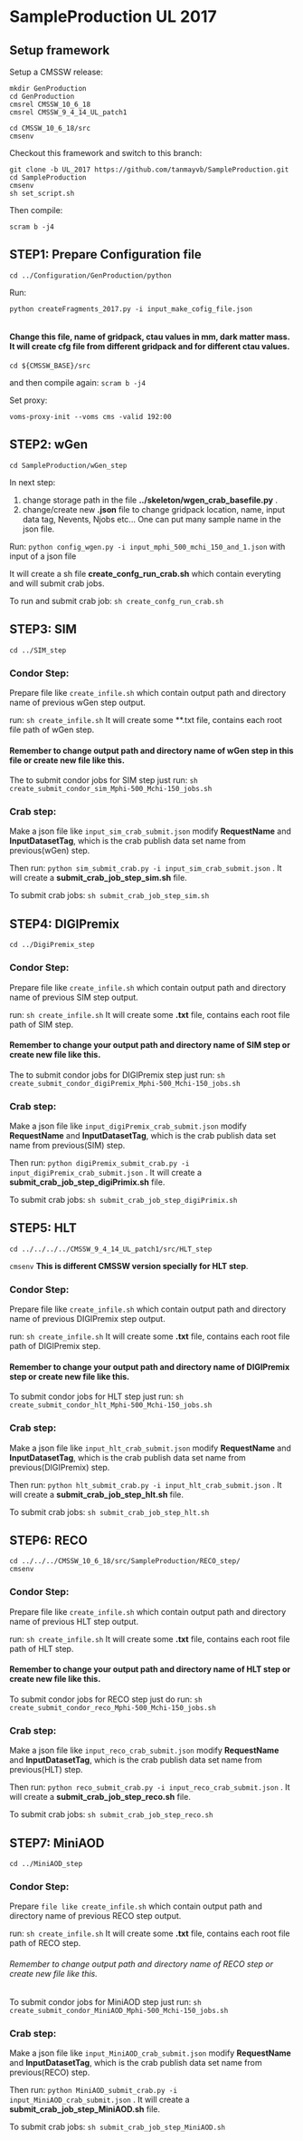 # SampleProduction UL 2017
## Setup framework

Setup a CMSSW release:
```
mkdir GenProduction
cd GenProduction
cmsrel CMSSW_10_6_18
cmsrel CMSSW_9_4_14_UL_patch1

cd CMSSW_10_6_18/src
cmsenv
```
Checkout this framework and switch to this branch:
```
git clone -b UL_2017 https://github.com/tanmayvb/SampleProduction.git
cd SampleProduction
cmsenv
sh set_script.sh 
```
Then compile:
```
scram b -j4
```

## STEP1: Prepare Configuration file
```
cd ../Configuration/GenProduction/python
```
 Run: 
```
python createFragments_2017.py -i input_make_cofig_file.json
  
```  
#### Change this file, name of gridpack, ctau values in mm, dark matter mass. It will create cfg file from different gridpack and for different ctau values.

```
cd ${CMSSW_BASE}/src
```
and then compile again:
```scram b -j4```

Set proxy:
```
voms-proxy-init --voms cms -valid 192:00
```
## STEP2: wGen
```
cd SampleProduction/wGen_step
```
In next step: 
1. change storage path in the file **../skeleton/wgen_crab_basefile.py** .
2. change/create new **.json** file to change gridpack location, name, input data tag, Nevents, Njobs etc... One can put many sample name in the json file.

Run:
```python config_wgen.py -i input_mphi_500_mchi_150_and_1.json```  with input of a json file

It will create a sh file **create_confg_run_crab.sh** which contain everyting and will submit crab jobs.

To run and submit crab job: ```sh create_confg_run_crab.sh```

## STEP3: SIM
```
cd ../SIM_step
```
### Condor Step:

Prepare file like ```create_infile.sh``` which contain output path and directory name of previous wGen step output.

run: ```sh create_infile.sh``` It will create some **.txt file, contains each root file path of wGen step.

#### Remember to change output path and directory name of wGen step in this file or create new file like this.

The to submit condor jobs for SIM step just run: ```sh create_submit_condor_sim_Mphi-500_Mchi-150_jobs.sh```

### Crab step:

Make a json file like ```input_sim_crab_submit.json``` modify **RequestName** and **InputDatasetTag**, which is the crab publish data set name from 
previous(wGen) step. 

Then run: ```python sim_submit_crab.py -i input_sim_crab_submit.json``` . It will create a **submit_crab_job_step_sim.sh** file.

To submit crab jobs: ```sh submit_crab_job_step_sim.sh```

## STEP4: DIGIPremix
```
cd ../DigiPremix_step
```
### Condor Step:

Prepare file like ```create_infile.sh``` which contain output path and directory name of previous SIM step output.

run: ```sh create_infile.sh``` It will create some **.txt** file, contains each root file path of SIM step.

#### Remember to change your output path and directory name of SIM step or create new file like this.

The to submit condor jobs for DIGIPremix step just run: ```sh create_submit_condor_digiPremix_Mphi-500_Mchi-150_jobs.sh```

### Crab step:

Make a json file like ```input_digiPremix_crab_submit.json``` modify **RequestName** and **InputDatasetTag**, which is the crab publish data set name from previous(SIM) step.

Then run: ```python digiPremix_submit_crab.py -i input_digiPremix_crab_submit.json``` . It will create a **submit_crab_job_step_digiPrimix.sh** file.

To submit crab jobs: ```sh submit_crab_job_step_digiPrimix.sh```

## STEP5: HLT
```
cd ../../../../CMSSW_9_4_14_UL_patch1/src/HLT_step
```
```cmsenv``` **This is different CMSSW version specially for HLT step**.

### Condor Step:

Prepare file like ```create_infile.sh``` which contain output path and directory name of previous DIGIPremix step output.

run: ```sh create_infile.sh``` It will create some **.txt** file, contains each root file path of DIGIPremix step.

#### Remember to change your output path and directory name of DIGIPremix step or create new file like this.

To submit condor jobs for HLT step just run: ```sh create_submit_condor_hlt_Mphi-500_Mchi-150_jobs.sh```

### Crab step:

Make a json file like ```input_hlt_crab_submit.json``` modify **RequestName** and **InputDatasetTag**, which is the crab publish data set name from previous(DIGIPremix) step.

Then run: ```python hlt_submit_crab.py -i input_hlt_crab_submit.json``` . It will create a **submit_crab_job_step_hlt.sh** file.

To submit crab jobs: ```sh submit_crab_job_step_hlt.sh```

## STEP6: RECO
```
cd ../../../CMSSW_10_6_18/src/SampleProduction/RECO_step/
cmsenv
```
### Condor Step:

Prepare file like ```create_infile.sh``` which contain output path and directory name of previous HLT step output.

run: ```sh create_infile.sh``` It will create some **.txt** file, contains each root file path of HLT step.

#### Remember to change your output path and directory name of HLT step or create new file like this.

To submit condor jobs for RECO step just do run: ```sh create_submit_condor_reco_Mphi-500_Mchi-150_jobs.sh```

### Crab step:

Make a json file like ```input_reco_crab_submit.json``` modify **RequestName** and **InputDatasetTag**, which is the crab publish data set name from previous(HLT) step.

Then run: ```python reco_submit_crab.py -i input_reco_crab_submit.json``` . It will create a **submit_crab_job_step_reco.sh** file.

To submit crab jobs: ```sh submit_crab_job_step_reco.sh```

## STEP7: MiniAOD
```
cd ../MiniAOD_step
```
### Condor Step:

Prepare ```file like create_infile.sh``` which contain output path and directory name of previous RECO step output.

run: ```sh create_infile.sh``` It will create some **.txt** file, contains each root file path of RECO step.

###### Remember to change output path and directory name of RECO step or create new file like this.

To submit condor jobs for MiniAOD step just run: ```sh create_submit_condor_MiniAOD_Mphi-500_Mchi-150_jobs.sh```

### Crab step:

Make a json file like ```input_MiniAOD_crab_submit.json``` modify **RequestName** and **InputDatasetTag**, which is the crab publish data set name from previous(RECO) step.

Then run: ```python MiniAOD_submit_crab.py -i input_MiniAOD_crab_submit.json``` . It will create a **submit_crab_job_step_MiniAOD.sh** file.

To submit crab jobs: ```sh submit_crab_job_step_MiniAOD.sh```
